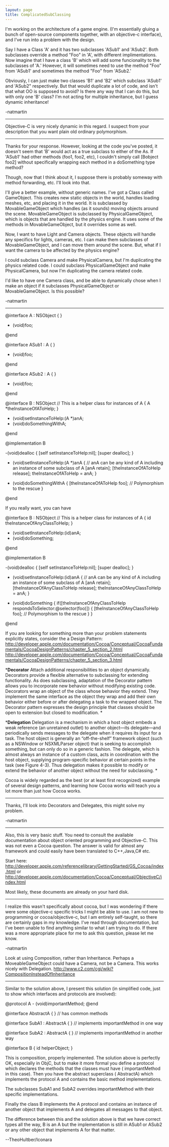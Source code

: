 ```yaml
---
layout: page
title: ComplicatedSubClassing
---
```




I'm working on the architecture of a game engine. (I'm essentially gluing a bunch of open-source components together, with an objective-c interface), and I've run into a problem with the design.

Say I have a Class 'A' and it has two subclasses 'ASub1' and 'ASub2'. Both subclasses override a method "Foo" in 'A', with different implimentations. Now imagine that I have a class 'B' which will add some funcionality to the subclasses of 'A.' However, it will sometimes need to use the method "Foo" from 'ASub1' and sometimes the method "Foo" from 'ASub2.'

Obviously, I can just make two classes 'B1' and 'B2' which subclass 'ASub1' and 'ASub2" respectively. But that would duplicate a lot of code, and isn't that what OO is supposed to avoid? Is there any way that I can do this, but with only one 'B' class? I'm not acting for multiple inheritance, but I guess dynamic inheritance! 

-natmartin

----
Objective-C is very nicely dynamic in this regard.  I suspect from your description that you want plain old ordinary polymorphism.  

----

Thanks for your response. However, looking at the code you've posted, it doesn't seem that 'B' would act as a true subclass to either of the As. If 'ASub1' had other methods (foo1, foo2, etc), I couldn't simply call [Bobject foo2] without specifically wrapping each method in a doSomething type method?

Though, now that I think about it, I suppose there is probably someway with method forwarding, etc. I'll look into that.

I'll give a better example, without generic names. I've got a Class called GameObject. This creates new static objects in the world, handles loading meshes, etc, and placing it in the world. It is subclassed by MovableGameObject which handles (as it sounds) moving objects around the scene. MovableGameObject is subclassed by PhysicalGameObject, which is objects that are handled by the physics engine. It uses some of the methods in MovableGameObject, but it overrides some as well.

Now, I want to have Light and Camera objects. These objects will handle any specifics for lights, cameras, etc. I can make them subclasses of MovableGameObject, and I can move them around the scene. But, what if I want the camera to be affected by the physics engine? 

I could subclass Camera and make PhysicalCamera, but I'm duplicating the physics related code. I could subclass PhysicalGameObject and make PhysicalCamera, but now I'm duplicating the camera related code. 

I'd like to have one Camera class, and be able to dynamically chose when I make an object if it subclasses PhysicalGameObject or MovableGameObject. Is this possible?

-natmartin

----
    
@interface A : NSObject
{
}

- (void)foo;

@end


@interface ASub1 : A
{
}

- (void)foo;

@end


@interface ASub2 : A
{
}

- (void)foo;

@end


@interface B : NSObject
// This is a helper class for instances of A
{
   A        *theInstanceOfAToHelp;
}

- (void)setInstanceToHelp:(A *)anA;
- (void)doSomethingWithA;

@end

@implementation B

-(void)dealloc
{
   [self setInstanceToHelp:nil];
   [super dealloc];
}


- (void)setInstanceToHelp:(A *)anA
{  // anA can be any kind of A including an instance of some subclass of A
   [anA retain];
   [theInstanceOfAToHelp release];
   theInstanceOfAToHelp = anA;
}


- (void)doSomethingWithA
{
   [theInstanceOfAToHelp foo];   // Polymorphism to the rescue
}

@end



If you really want, you can  have 

    
@interface B : NSObject
// This is a helper class for instances of A
{
   id         theInstanceOfAnyClassToHelp;
}

- (void)setInstanceToHelp:(id)anA;
- (void)doSomething;

@end


@implementation B

-(void)dealloc
{
   [self setInstanceToHelp:nil];
   [super dealloc];
}


- (void)setInstanceToHelp:(id)anA
{  // anA can be any kind of A including an instance of some subclass of A
   [anA retain];
   [theInstanceOfAnyClassToHelp release];
   theInstanceOfAnyClassToHelp = anA;
}


- (void)doSomething
{
   if([theInstanceOfAnyClassToHelp respondsToSelector:@selector(foo)])
   {
       [theInstanceOfAnyClassToHelp foo];   // Polymorphism to the rescue
   }
}

@end




If you are looking for something more than your problem statements explicitly states, consider the a Design Pattern: http://developer.apple.com/documentation/Cocoa/Conceptual/CocoaFundamentals/CocoaDesignPatterns/chapter_5_section_2.html
http://developer.apple.com/documentation/Cocoa/Conceptual/CocoaFundamentals/CocoaDesignPatterns/chapter_5_section_3.html

***Decorator**
Attach additional responsibilities to an object dynamically. Decorators provide a flexible alternative to subclassing for extending functionality. As does subclassing, adaptation of the Decorator pattern allows you to incorporate new behavior without modifying existing code. Decorators wrap an object of the class whose behavior they extend. They implement the same interface as the object they wrap and add their own behavior either before or after delegating a task to the wrapped object. The Decorator pattern expresses the design principle that classes should be open to extension but closed to modification.
*

***Delegation**
Delegation is a mechanism in which a host object embeds a weak reference (an unretained outlet) to another object&#8212;its delegate&#8212;and periodically sends messages to the delegate when it requires its input for a task. The host object is generally an &#8220;off-the-shelf&#8221; framework object (such as a NSWindow or NSXMLParser object) that is seeking to accomplish something, but can only do so in a generic fashion. The delegate, which is almost always an instance of a custom class, acts in coordination with the host object, supplying program-specific behavior at certain points in the task (see Figure 4-3). Thus delegation makes it possible to modify or extend the behavior of another object without the need for subclassing.
*

Cocoa is widely regarded as the best (or at least first recognized) example of several design patterns, and learning how Cocoa works will teach you a lot more than just how Cocoa works.

----

Thanks, I'll look into Decorators and Delegates, this might solve my problem.

-natmartin

----
Also, this is very basic stuff.  You need to consult the available documentation about object oriented programming and Objective-C.  This was not even a Cocoa question.  The answer is valid for almost any framework and could easily have been translated to C++,Java,C# etc.

Start here: http://developer.apple.com/referencelibrary/GettingStarted/GS_Cocoa/index.html
or http://developer.apple.com/documentation/Cocoa/Conceptual/ObjectiveC/index.html

Most likely, these documents are already on your hard disk.

----
I realize this wasn't specifically about cocoa, but I was wondering if there were some objective-c specific tricks I might be able to use. I am not new to programming or cocoa/objective-c, but I am entirely self-taught, so there are certainly gaps in my knowledge. I've read through documentation, but I've been unable to find anything similar to what I am trying to do. If there was a more appropriate place for me to ask this question, please let me know.

-natmartin

Look at using Composition, rather than Inheritance. Perhaps a MoveableGameObject could have a Camera, not be a Camera. This works nicely with Delegation.
http://www.c2.com/cgi/wiki?CompositionInsteadOfInheritance


----

Similar to the solution above, I present this solution (in simplified code, just to show which interfaces and protocols are involved):

    
@protocol A
    - (void)importantMethod;
@end

@interface AbstractA <A> { } // has common methods

@interface SubA1 : AbstractA { } // implements importantMethod in one way

@interface SubA2 : AbstractA { } // implements importantMethod in another way

@interface B <A> {
    id <A> helperObject;
}


This is composition, properly implemented. The solution above is perfectly OK, especially in ObjC, but to make it more formal you define a protocol which declares the methods that the classes must have (    importantMethod in this case). Then you have the abstract superclass (    AbstractA) which implements the protocol A and contains the basic method implementations.

The subclasses     SubA1 and     SubA2 overrides     importantMethod with their specific implementations.

Finally the class     B implements the     A protocol and contains an instance of another object that implements     A and delegates all messages to that object.

The difference between this and the solution above is that we have correct types all the way,     B is an     A but the implementation is still in     ASub1 or     ASub2 or any other object that implements     A for that matter.

--TheoHultber/Iconara

